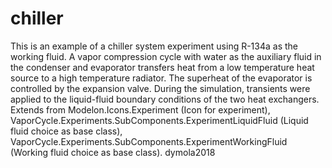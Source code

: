 # chiller
This is an example of a chiller system experiment using R-134a as the working fluid. A vapor compression cycle with water as the auxiliary fluid in the condenser and evaporator transfers heat from a low temperature heat source to a high temperature radiator. The superheat of the evaporator is controlled by the expansion valve. During the simulation, transients were applied to the liquid-fluid boundary conditions of the two heat exchangers.
Extends from Modelon.Icons.Experiment (Icon for experiment), VaporCycle.Experiments.SubComponents.ExperimentLiquidFluid (Liquid fluid choice as base class), VaporCycle.Experiments.SubComponents.ExperimentWorkingFluid (Working fluid choice as base class).
dymola2018
